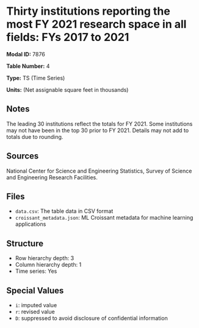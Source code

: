 # Thirty institutions reporting the most FY 2021 research space in all fields: FYs 2017 to 2021

**Modal ID:** 7876

**Table Number:** 4

**Type:** TS (Time Series)

**Units:** (Net assignable square feet in thousands)

## Notes

The leading 30 institutions reflect the totals for FY 2021. Some institutions may not have been in the top 30 prior to FY 2021. Details may not add to totals due to rounding.

## Sources

National Center for Science and Engineering Statistics, Survey of Science and Engineering Research Facilities.

## Files

- `data.csv`: The table data in CSV format
- `croissant_metadata.json`: ML Croissant metadata for machine learning applications

## Structure

- Row hierarchy depth: 3
- Column hierarchy depth: 1
- Time series: Yes

## Special Values

- `i`: imputed value
- `r`: revised value
- `D`: suppressed to avoid disclosure of confidential information
